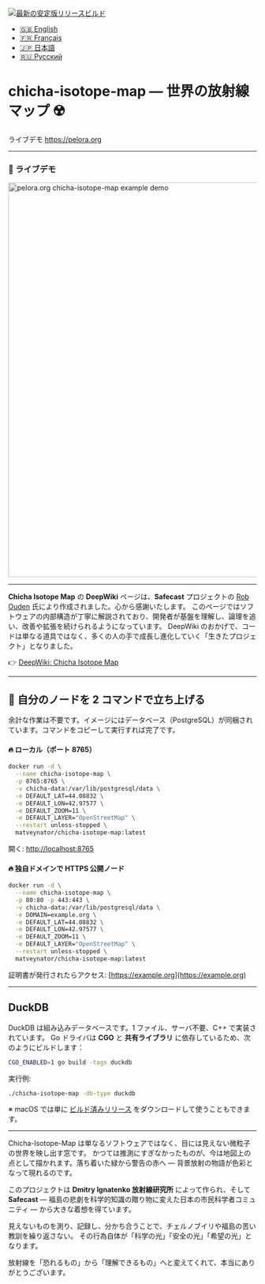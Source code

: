 [![最新の安定版リリースビルド](https://github.com/matveynator/chicha-isotope-map/actions/workflows/release.yml/badge.svg)](https://github.com/matveynator/chicha-isotope-map/actions/workflows/release.yml)

* [🇬🇧 English](/README.md)
* [🇫🇷 Français](/doc/README_FR.md)
* [🇯🇵 日本語](/doc/README_JP.md)
* [🇷🇺 Русский](/doc/README_RU.md)

# chicha-isotope-map ― 世界の放射線マップ ☢️

ライブデモ <a href="https://pelora.org" target="_blank">https://pelora.org</a>

---

### 📸 **ライブデモ**

<a href="https://pelora.org" target="_blank"><img width="800"  alt="pelora.org chicha-isotope-map example demo" src="https://github.com/user-attachments/assets/be706959-a2d5-4949-9378-811f4022aa98" /></a>

---

**Chicha Isotope Map** の **DeepWiki** ページは、**Safecast** プロジェクトの [Rob Ouden](https://github.com/robouden) 氏により作成されました。心から感謝いたします。
このページではソフトウェアの内部構造が丁寧に解説されており、開発者が基盤を理解し、論理を追い、改善や拡張を続けられるようになっています。
DeepWiki のおかげで、コードは単なる道具ではなく、多くの人の手で成長し進化していく「生きたプロジェクト」となりました。

👉 [DeepWiki: Chicha Isotope Map](https://deepwiki.com/matveynator/chicha-isotope-map)

---

## 🚀 自分のノードを 2 コマンドで立ち上げる

余計な作業は不要です。イメージにはデータベース（PostgreSQL）が同梱されています。コマンドをコピーして実行すれば完了です。

#### 🔥 ローカル（ポート 8765）

```bash
docker run -d \
  --name chicha-isotope-map \
  -p 8765:8765 \
  -v chicha-data:/var/lib/postgresql/data \
  -e DEFAULT_LAT=44.08832 \
  -e DEFAULT_LON=42.97577 \
  -e DEFAULT_ZOOM=11 \
  -e DEFAULT_LAYER="OpenStreetMap" \
  --restart unless-stopped \
  matveynator/chicha-isotope-map:latest
```

開く: [http://localhost:8765](http://localhost:8765)

#### 🔥 独自ドメインで HTTPS 公開ノード

```bash
docker run -d \
  --name chicha-isotope-map \
  -p 80:80 -p 443:443 \
  -v chicha-data:/var/lib/postgresql/data \
  -e DOMAIN=example.org \
  -e DEFAULT_LAT=44.08832 \
  -e DEFAULT_LON=42.97577 \
  -e DEFAULT_ZOOM=11 \
  -e DEFAULT_LAYER="OpenStreetMap" \
  --restart unless-stopped \
  matveynator/chicha-isotope-map:latest
```

証明書が発行されたらアクセス: [https://example.org](https://example.org)

---

## DuckDB

DuckDB は組み込みデータベースです。1 ファイル、サーバ不要、C++ で実装されています。
Go ドライバは **CGO** と **共有ライブラリ** に依存しているため、次のようにビルドします：

```bash
CGO_ENABLED=1 go build -tags duckdb
```

実行例:

```bash
./chicha-isotope-map -db-type duckdb
```

※ macOS では単に [ビルド済みリリース](https://github.com/matveynator/chicha-isotope-map/releases/tag/latest) をダウンロードして使うこともできます。

---

Chicha-Isotope-Map は単なるソフトウェアではなく、目には見えない微粒子の世界を映し出す窓です。
かつては推測にすぎなかったものが、今は地図上の点として描かれます。落ち着いた緑から警告の赤へ ― 背景放射の物語が色彩となって現れるのです。

このプロジェクトは **Dmitry Ignatenko 放射線研究所** によって作られ、そして **Safecast** ― 福島の悲劇を科学的知識の贈り物に変えた日本の市民科学者コミュニティ ― から大きな着想を得ています。

見えないものを測り、記録し、分かち合うことで、チェルノブイリや福島の苦い教訓を繰り返さない。
その行為自体が「科学の光」「安全の光」「希望の光」となります。

放射線を「恐れるもの」から「理解できるもの」へと変えてくれて、本当にありがとうございます。

